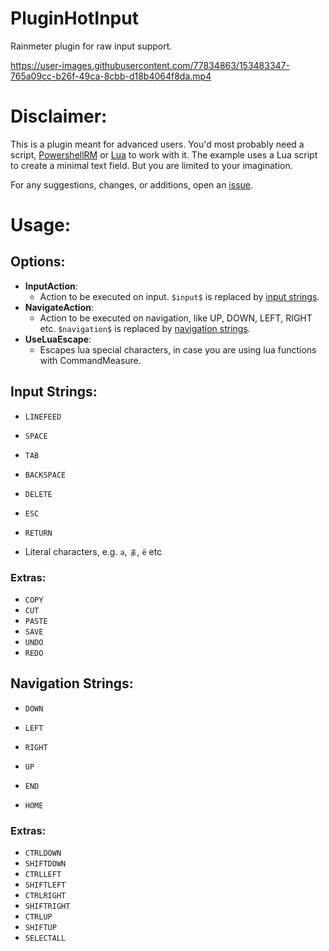 # PluginHotInput
Rainmeter plugin for raw input support.


https://user-images.githubusercontent.com/77834863/153483347-765a09cc-b26f-49ca-8cbb-d18b4064f8da.mp4


# Disclaimer:
This is a plugin meant for advanced users. You'd most probably need a script, [PowershellRM](https://github.com/khanhas/PowershellRM) or [Lua](https://docs.rainmeter.net/manual/lua-scripting/) to work with it. The example uses a Lua script to create a minimal text field. But you are limited to your imagination.

For any suggestions, changes, or additions, open an [issue](https://github.com/deathcrafter/PluginHotInput/issues).

# Usage:
## Options:
- **InputAction**:
  - Action to be executed on input. `$input$` is replaced by [input strings](#input-strings).
- **NavigateAction**:
  - Action to be executed on navigation, like UP, DOWN, LEFT, RIGHT etc. `$navigation$` is replaced by [navigation strings](#navigation-strings).
- **UseLuaEscape**:
  - Escapes lua special characters, in case you are using lua functions with CommandMeasure.

## Input Strings:
- `LINEFEED`
- `SPACE`
- `TAB`
- `BACKSPACE`
- `DELETE`
- `ESC`
- `RETURN`

- Literal characters, e.g. `a`, `ま`, `ë` etc

### Extras:
- `COPY`
- `CUT`
- `PASTE`
- `SAVE`
- `UNDO`
- `REDO`

## Navigation Strings:
- `DOWN`
- `LEFT`
- `RIGHT`
- `UP`

- `END`
- `HOME`

### Extras:
- `CTRLDOWN`
- `SHIFTDOWN`
- `CTRLLEFT`
- `SHIFTLEFT`
- `CTRLRIGHT`
- `SHIFTRIGHT`
- `CTRLUP`
- `SHIFTUP`
- `SELECTALL`
